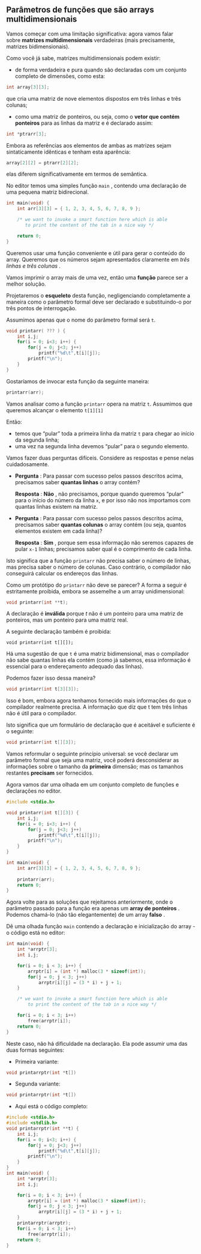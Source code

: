 ## Parâmetros de funções que são arrays multidimensionais

Vamos começar com uma limitação significativa: agora vamos falar sobre **matrizes multidimensionais** verdadeiras (mais precisamente, matrizes bidimensionais).

Como você já sabe, matrizes multidimensionais podem existir:

- de forma verdadeira e pura quando são declaradas com um conjunto completo de dimensões, como esta:

```c
int array[3][3];
```

que cria uma matriz de nove elementos dispostos em três linhas e três colunas;

- como uma matriz de ponteiros, ou seja, como o **vetor que contém ponteiros** para as linhas da matriz e é declarado assim:

```c
int *ptrarr[3];
```

Embora as referências aos elementos de ambas as matrizes sejam sintaticamente idênticas e tenham esta aparência:

```c
array[2][2] = ptrarr[2][2];
```

elas diferem significativamente em termos de semântica.

No editor temos uma simples função `main` , contendo uma declaração de uma pequena matriz bidirecional.

```c
int main(void) {
    int arr[3][3] = { 1, 2, 3, 4, 5, 6, 7, 8, 9 };

    /* we want to invoke a smart function here which is able
       to print the content of the tab in a nice way */

    return 0;
}
```

Queremos usar uma função conveniente e útil para gerar o conteúdo do array. Queremos que os números sejam apresentados claramente em _três linhas e três colunas_ .

Vamos imprimir o array mais de uma vez, então uma **função** parece ser a melhor solução.

Projetaremos o **esqueleto** desta função, negligenciando completamente a maneira como o parâmetro formal deve ser declarado e substituindo-o por três pontos de interrogação.

Assumimos apenas que o nome do parâmetro formal será `t`.

```c
void printarr( ??? ) {
    int i,j;
    for(i = 0; i<3; i++) {
        for(j = 0; j<3; j++) 
            printf("%d\t",t[i][j]);
        printf("\n");
    }
}
```

Gostaríamos de invocar esta função da seguinte maneira:

```c
printarr(arr);
```

Vamos analisar como a função ``printarr`` opera na matriz ``t``. Assumimos que queremos alcançar o elemento ``t[1][1]``

Então:

- temos que “pular” toda a primeira linha da matriz `t` para chegar ao início da segunda linha;
- uma vez na segunda linha devemos “pular” para o segundo elemento.

Vamos fazer duas perguntas difíceis. Considere as respostas e pense nelas cuidadosamente.

- **Pergunta** : Para passar com sucesso pelos passos descritos acima, precisamos saber **quantas linhas** o array contém?  
      
    **Resposta** : **Não** , não precisamos, porque quando queremos “pular” para o início do número da linha ``x``, e por isso não nos importamos com quantas linhas existem na matriz.

- **Pergunta** : Para passar com sucesso pelos passos descritos acima, precisamos saber **quantas colunas** o array contém (ou seja, quantos elementos existem em cada linha)?  
      
    **Resposta** : **Sim** , porque sem essa informação não seremos capazes de pular ``x-1`` linhas; precisamos saber qual é o comprimento de cada linha.

Isto significa que a função `printarr` não precisa saber o número de linhas, mas precisa saber o número de colunas. Caso contrário, o compilador não conseguirá calcular os endereços das linhas.

Como um protótipo do ``printarr`` não deve se parecer? A forma a seguir é estritamente proibida, embora se assemelhe a um array unidimensional:

```c
void printarr(int **t);
```

A declaração é **inválida** porque _t_ não é um ponteiro para uma matriz de ponteiros, mas um ponteiro para uma matriz real.

A seguinte declaração também é proibida:

```
void printarr(int t[][]);
```

Há uma sugestão de que `t` é uma matriz bidimensional, mas o compilador não sabe quantas linhas ela contém (como já sabemos, essa informação é essencial para o endereçamento adequado das linhas).

Podemos fazer isso dessa maneira?

```c
void printarr(int t[3][3]);
```

  

Isso é bom, embora agora tenhamos fornecido mais informações do que o compilador realmente precisa. A informação que diz que t tem três linhas não é útil para o compilador.

Isto significa que um formulário de declaração que é aceitável e suficiente é o seguinte:

  

```c
void printarr(int t[][3]);
```

  

Vamos reformular o seguinte princípio universal: se você declarar um parâmetro formal que seja uma matriz, você poderá desconsiderar as informações sobre o tamanho da **primeira** dimensão; mas os tamanhos restantes **precisam** ser fornecidos.

Agora vamos dar uma olhada em um conjunto completo de funções e declarações no editor.

```c
#include <stdio.h>

void printarr(int t[][3]) {
    int i,j;
    for(i = 0; i<3; i++) {
        for(j = 0; j<3; j++) 
            printf("%d\t",t[i][j]);
        printf("\n");
    }
}

int main(void) {
    int arr[3][3] = { 1, 2, 3, 4, 5, 6, 7, 8, 9 };
    
    printarr(arr);
    return 0;
}
```

Agora volte para as soluções que rejeitamos anteriormente, onde o parâmetro passado para a função era apenas um **array de ponteiros** . Podemos chamá-lo (não tão elegantemente) de um array **falso** .

Dê uma olhada função `main` contendo a declaração e inicialização do array - o código está no editor:

```c
int main(void) {
    int *arrptr[3];
    int i,j;

    for(i = 0; i < 3; i++) {
        arrptr[i] = (int *) malloc(3 * sizeof(int));
        for(j = 0; j < 3; j++)
            arrptr[i][j] = (3 * i) + j + 1;
    }

    /* we want to invoke a smart function here which is able
		to print the content of the tab in a nice way */

    for(i = 0; i < 3; i++)
        free(arrptr[i]);
    return 0;
}
```

Neste caso, não há dificuldade na declaração. Ela pode assumir uma das duas formas seguintes:

- Primeira variante:
```c
void printarrptr(int *t[])
```

- Segunda variante:
```c
void printarrptr(int *t[])
```

- Aqui está o código completo:
```c
#include <stdio.h>
#include <stdlib.h>
void printarrptr(int **t) {
    int i,j;
    for(i = 0; i<3; i++) {
        for(j = 0; j<3; j++) 
            printf("%d\t",t[i][j]);
        printf("\n");
    }
}
int main(void) {
    int *arrptr[3];
    int i,j;

    for(i = 0; i < 3; i++) {
        arrptr[i] = (int *) malloc(3 * sizeof(int));
        for(j = 0; j < 3; j++)
            arrptr[i][j] = (3 * i) + j + 1;
    }
    printarrptr(arrptr);
    for(i = 0; i < 3; i++)
        free(arrptr[i]);
    return 0;
}
```


































